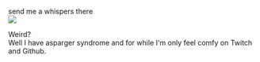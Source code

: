 send me a whispers there  
![](https://www.twitch.tv/spacex_jedi)  


Weird?  
Well I have asparger syndrome and for while I'm only feel comfy on Twitch and Github.  
